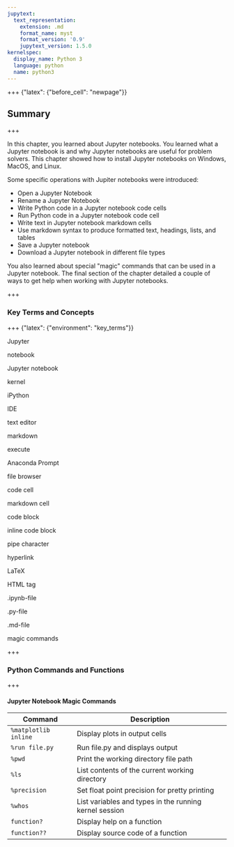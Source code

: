 ```yaml
---
jupytext:
  text_representation:
    extension: .md
    format_name: myst
    format_version: '0.9'
    jupytext_version: 1.5.0
kernelspec:
  display_name: Python 3
  language: python
  name: python3
---
```


+++ {"latex": {"before_cell": "newpage"}}

## Summary

+++

In this chapter, you learned about Jupyter notebooks. You learned what a Jupyter notebook is and why Jupyter notebooks are useful for problem solvers. This chapter showed how to install Jupyter notebooks on Windows, MacOS, and Linux.

Some specific operations with Jupiter notebooks were introduced:

 * Open a Jupyter Notebook
 * Rename a Jupyter Notebook
 * Write Python code in a Jupyter notebook code cells
 * Run Python code in a Jupyter notebook code cell
 * Write text in Jupyter notebook markdown cells
 * Use markdown syntax to produce formatted text, headings, lists, and tables
 * Save a Jupyter notebook
 * Download a Jupyter notebook in different file types

You also learned about special "magic" commands that can be used in a Jupyter notebook. The final section of the chapter detailed a couple of ways to get help when working with Jupyter notebooks.

+++

### Key Terms and Concepts

+++ {"latex": {"environment": "key_terms"}}

Jupyter

notebook

Jupyter notebook

kernel

iPython

IDE

text editor

markdown

execute

Anaconda Prompt

file browser

code cell

markdown cell

code block

inline code block

pipe character

hyperlink

LaTeX

HTML tag

.ipynb-file

.py-file

.md-file

magic commands

+++

### Python Commands and Functions

+++

#### Jupyter Notebook Magic Commands

| Command | Description |
| --- | --- |
|```%matplotlib inline```| Display plots in output cells |
|```%run file.py```| Run file.py and displays output |
|```%pwd```| Print the working directory file path |
|```%ls```| List contents of the current working directory |
| ```%precision``` | Set float point precision for pretty printing |
| ```%whos``` | List variables and types in the running kernel session |
|```function?```| Display help on a function |
|```function??```| Display source code of a function |

```{code-cell} ipython3

```

